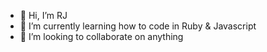 - 👋 Hi, I’m RJ
- 👀 I’m currently learning how to code in Ruby & Javascript
- 💞️ I’m looking to collaborate on anything

<!---
RJ21BL/RJ21BL is a ✨ special ✨ repository because its `README.md` (this file) appears on your GitHub profile.
You can click the Preview link to take a look at your changes.
--->
